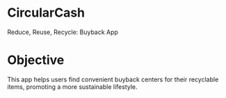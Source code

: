# CircularCash                                  
Reduce, Reuse, Recycle: Buyback App                           
<h1>Objective</h1>                                 
This app helps users find convenient buyback centers for their recyclable items, promoting a more sustainable lifestyle. 
